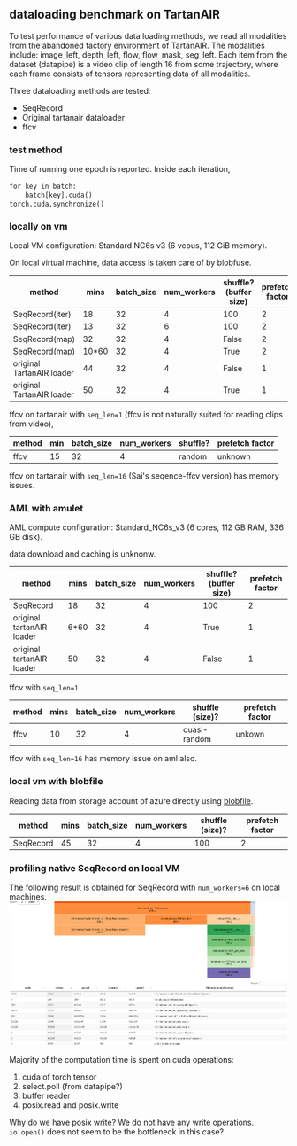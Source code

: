 ## dataloading benchmark on TartanAIR

To test performance of various data loading methods, we read all modalities from the abandoned factory environment of TartanAIR.
The modalities include: image_left, depth_left, flow, flow_mask, seg_left. Each item from the dataset (datapipe) is a video clip of length
16 from some trajectory, where each frame consists of tensors representing data of all modalities.

Three dataloading methods are tested:

- SeqRecord
- Original tartanair dataloader
- ffcv

### test method

Time of running one epoch is reported. Inside each iteration,

```
for key in batch:
    batch[key].cuda()
torch.cuda.synchronize()
```

### locally on vm

Local VM configuration: Standard NC6s v3 (6 vcpus, 112 GiB memory).

On local virtual machine, data access is taken care of by blobfuse.

| method                    | mins   | batch_size | num_workers | shuffle? (buffer size) | prefetch factor |
| ------------------------- | ------ | ---------- | ----------- | ---------------------- | --------------- |
| SeqRecord(iter)           | 18     | 32         | 4           | 100                    | 2               |
| SeqRecord(iter)           | 13     | 32         | 6           | 100                    | 2               |
| SeqRecord(map)            | 32     | 32         | 4           | False                  | 2               |
| SeqRecord(map)            | 10\*60 | 32         | 4           | True                   | 2               |
| original TartanAIR loader | 44     | 32         | 4           | False                  | 1               |
| original TartanAIR loader | 50     | 32         | 4           | True                   | 1               |

ffcv on tartanair with `seq_len=1` (ffcv is not naturally suited for reading clips from video),

| method | min | batch_size | num_workers | shuffle? | prefetch factor |
| ------ | --- | ---------- | ----------- | -------- | --------------- |
| ffcv   | 15  | 32         | 4           | random   | unknown         |

ffcv on tartanair with `seq_len=16` (Sai's seqence-ffcv version) has memory issues.

### AML with amulet

AML compute configuration: Standard_NC6s_v3 (6 cores, 112 GB RAM, 336 GB disk).

data download and caching is unknonw.

| method                    | mins  | batch_size | num_workers | shuffle? (buffer size) | prefetch factor |
| ------------------------- | ----- | ---------- | ----------- | ---------------------- | --------------- |
| SeqRecord                 | 18    | 32         | 4           | 100                    | 2               |
| original tartanAIR loader | 6\*60 | 32         | 4           | True                   | 1               |
| original tartanAIR loader | 50    | 32         | 4           | False                  | 1               |

ffcv with `seq_len=1`

| method | mins | batch_size | num_workers | shuffle (size)? | prefetch factor |
| ------ | ---- | ---------- | ----------- | --------------- | --------------- |
| ffcv   | 10   | 32         | 4           | quasi-random    | unkown          |

ffcv with `seq_len=16` has memory issue on aml also.

### local vm with blobfile

Reading data from storage account of azure directly using [blobfile](https://github.com/christopher-hesse/blobfile).

| method    | mins | batch_size | num_workers | shuffle (size)? | prefetch factor |
| --------- | ---- | ---------- | ----------- | --------------- | --------------- |
| SeqRecord | 45   | 32         | 4           | 100             | 2               |

### profiling native SeqRecord on local VM

The following result is obtained for SeqRecord with `num_workers=6` on local machines.
![profile](./profiler_record.png)

Majority of the computation time is spent on cuda operations:

1. cuda of torch tensor
1. select.poll (from datapipe?)
1. buffer reader
1. posix.read and posix.write

Why do we have posix write? We do not have any write operations. `io.open()` does not seem to be the bottleneck in this case?
